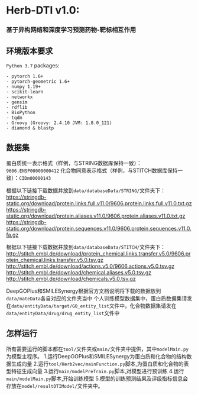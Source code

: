 # Herb-DTI v1.0: 
### 基于异构网络和深度学习预测药物-靶标相互作用

## 环境版本要求
`Python 3.7` packages:
```
- pytorch 1.6+
- pytorch-geometric 1.6+
- numpy 1.19+
- scikit-learn 
- networkx
- gensim
- rdflib
- BioPython
- tqdm
- Groovy (Groovy: 2.4.10 JVM: 1.8.0_121)
- diamond & blastp
```

## 数据集

蛋白质统一表示格式（样例，与STRING数据库保持一致）：`9606.ENSP00000000412`
化合物同意表示格式（样例，与STITCH数据库保持一致）：`CIDm00000143`

根据以下链接下载数据并放到`data/databaseData/STRING/`文件夹下：
https://stringdb-static.org/download/protein.links.full.v11.0/9606.protein.links.full.v11.0.txt.gz
https://stringdb-static.org/download/protein.aliases.v11.0/9606.protein.aliases.v11.0.txt.gz
https://stringdb-static.org/download/protein.sequences.v11.0/9606.protein.sequences.v11.0.fa.gz

根据以下链接下载数据并放到`data/databaseData/STITCH/`文件夹下：
http://stitch.embl.de/download/protein_chemical.links.transfer.v5.0/9606.protein_chemical.links.transfer.v5.0.tsv.gz
http://stitch.embl.de/download/actions.v5.0/9606.actions.v5.0.tsv.gz
http://stitch.embl.de/download/chemical.aliases.v5.0.tsv.gz
http://stitch.embl.de/download/chemicals.v5.0.tsv.gz

DeepGOPlus和SMILESynergy根据官方文档说明将下载的数据放到`data/mateData`各自对应的文件夹当中
个人训练模型数据集中，蛋白质数据集请发在`data/entityData/target/GO_entity_list`文件中，化合物数据集请发在`data/entityData/drug/drug_entity_list`文件中

## 怎样运行

所有需要运行的脚本都在`tool/`文件夹或`main/`文件夹中提供，其中`modelMain.py`为模型主程序。
1.运行DeepGOPlus和SMILESynergy为蛋白质和化合物的结构数据生成向量
2.运行`tool/Herb2vec/mainFunction.py`脚本,为蛋白质和化合物的表型特征生成向量
3.运行`main/modelPreTrain.py`脚本,对模型进行预训练
4.运行`main/modelMain.py`脚本,开始训练模型
5.模型的训练预测结果及评级指标信息会存放在`model/resultDTIModel/`文件夹中。


